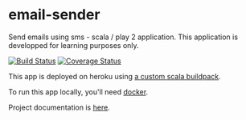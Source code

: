email-sender
============

Send emails using sms - scala / play 2 application.
This application is developped for learning purposes only.


[![Build Status](https://travis-ci.org/yorrick/email-sender.svg?branch=master)](https://travis-ci.org/yorrick/email-sender)
[![Coverage Status](https://coveralls.io/repos/yorrick/email-sender/badge.png?branch=master)](https://coveralls.io/r/yorrick/email-sender?branch=master)

This app is deployed on heroku using [a custom scala buildpack](https://github.com/yorrick/heroku-buildpack-scala).

To run this app locally, you'll need [docker](http://www.docker.com/).

Project documentation is [here](https://github.com/yorrick/email-sender/wiki).


